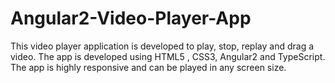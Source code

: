 # Angular2-Video-Player-App
This video player application is developed to play, stop, replay and drag a video. The app is developed using HTML5 , CSS3, Angular2 and TypeScript. The app is highly responsive and can be played in any screen size.

